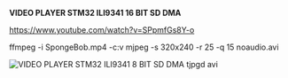 **VIDEO PLAYER STM32 ILI9341 16 BIT SD DMA**

https://www.youtube.com/watch?v=SPpmfGs8Y-o

ffmpeg -i SpongeBob.mp4 -c:v mjpeg -s 320x240 -r 25 -q 15 noaudio.avi

![VIDEO PLAYER STM32 ILI9341 8 BIT SD DMA tjpgd avi](https://github.com/user-attachments/assets/06e90b30-8579-4e34-9777-a1cb442f71a2)
